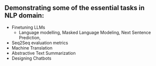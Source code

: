 Demonstrating some of the essential tasks in NLP domain:
- 
- Finetuning LLMs
  - Language modelling, Masked Language Modeling, Next Sentence Prediction, 
- Seq2Seq evaluation metrics
- Machine Translation
- Abstractive Text Summarization
- Designing Chatbots

